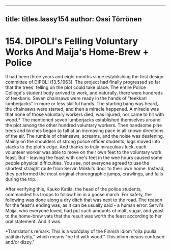 
---

title: titles.lassy154
author: Ossi Törrönen
---


    
# 154. DIPOLI's Felling Voluntary Works And Maija's Home-Brew + Police

It had been three years and eight months since establishing the first design committee of DIPOLI (13.5.1963). The project had finally progressed so far that the trees' felling on the plot could take place. The entire Police College's student body arrived to work, and naturally, there were hundreds of teekkaris. Seven chainsaws were ready in the hands of "teekkari lumberjacks" in more or less skillful hands. The starting bang was heard, the chainsaws were started, and then a miracle happened. A miracle was that none of those voluntary workers died, was injured, nor came to hit with wood.\* The mentioned seven lumberjacks established themselves around the plot among the other hundred voluntary workers. Then handsome pine trees and birches began to fall at an increasing pace in all known directions of the air. The rumble of chainsaws, screams, and the noise was deafening. Mainly on the shoulders of strong police officer students, logs moved into stacks to the plot's edge. And thanks to truly miraculous luck, each volunteer worker was able to move on their own feet to the voluntary work feast. But - leaving the feast with one's feet in the wee hours caused some people physical difficulties. You see, not everyone agreed to use the shortest straight route from Servin Mökki's door to their own home. Instead, they performed the most original choreographic jumps, crawlings, and falls during the trip.

After verifying this, Kauko Katila, the head of the police students, commanded his troops to follow him in a goose march. For safety, the following was done along a dry ditch that was next to the road. The reason for the feast's ending was, as it can be usually said - a human error. Servi's Maija, who everyone loved, had put such amounts of malt, sugar, and yeast to the home-brew vats that the result was worth the feast according to her oral statement. And it was.

\*Translator's remark: This is a wordplay of the Finnish idiom "olla puulla päähän lyöty," which means "be hit with wood." This idiom means confused and/or dizzy."
